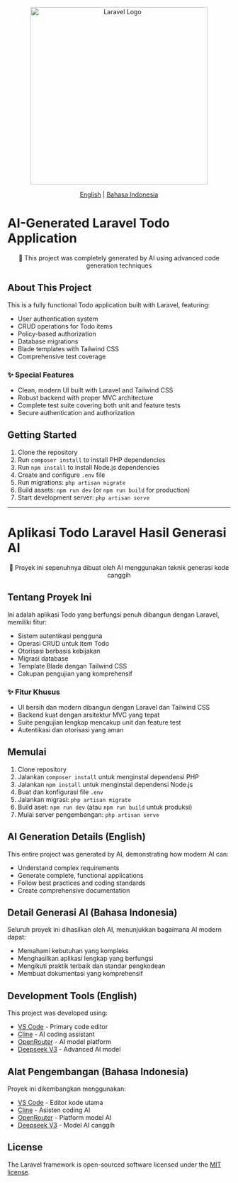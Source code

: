 <p align="center"><a href="https://laravel.com" target="_blank"><img src="https://raw.githubusercontent.com/laravel/art/master/logo-lockup/5%20SVG/2%20CMYK/1%20Full%20Color/laravel-logolockup-cmyk-red.svg" width="400" alt="Laravel Logo"></a></p>

<div align="center">
  <a href="#english">English</a> | <a href="#indonesian">Bahasa Indonesia</a>
</div>

# <span id="english">AI-Generated Laravel Todo Application</span>

<p align="center">
🚀 This project was completely generated by AI using advanced code generation techniques
</p>

## About This Project

This is a fully functional Todo application built with Laravel, featuring:

- User authentication system
- CRUD operations for Todo items
- Policy-based authorization
- Database migrations
- Blade templates with Tailwind CSS
- Comprehensive test coverage

### ✨ Special Features
- Clean, modern UI built with Laravel and Tailwind CSS
- Robust backend with proper MVC architecture
- Complete test suite covering both unit and feature tests
- Secure authentication and authorization

## Getting Started

1. Clone the repository
2. Run `composer install` to install PHP dependencies
3. Run `npm install` to install Node.js dependencies
4. Create and configure `.env` file
5. Run migrations: `php artisan migrate`
6. Build assets: `npm run dev` (or `npm run build` for production)
7. Start development server: `php artisan serve`

---

# <span id="indonesian">Aplikasi Todo Laravel Hasil Generasi AI</span>

<p align="center">
🚀 Proyek ini sepenuhnya dibuat oleh AI menggunakan teknik generasi kode canggih
</p>

## Tentang Proyek Ini

Ini adalah aplikasi Todo yang berfungsi penuh dibangun dengan Laravel, memiliki fitur:

- Sistem autentikasi pengguna
- Operasi CRUD untuk item Todo
- Otorisasi berbasis kebijakan
- Migrasi database
- Template Blade dengan Tailwind CSS
- Cakupan pengujian yang komprehensif

### ✨ Fitur Khusus
- UI bersih dan modern dibangun dengan Laravel dan Tailwind CSS
- Backend kuat dengan arsitektur MVC yang tepat
- Suite pengujian lengkap mencakup unit dan feature test
- Autentikasi dan otorisasi yang aman

## Memulai

1. Clone repository
2. Jalankan `composer install` untuk menginstal dependensi PHP
3. Jalankan `npm install` untuk menginstal dependensi Node.js
4. Buat dan konfigurasi file `.env`
5. Jalankan migrasi: `php artisan migrate`
6. Build aset: `npm run dev` (atau `npm run build` untuk produksi)
7. Mulai server pengembangan: `php artisan serve`

## AI Generation Details (English)

This entire project was generated by AI, demonstrating how modern AI can:
- Understand complex requirements
- Generate complete, functional applications
- Follow best practices and coding standards
- Create comprehensive documentation

## Detail Generasi AI (Bahasa Indonesia)

Seluruh proyek ini dihasilkan oleh AI, menunjukkan bagaimana AI modern dapat:
- Memahami kebutuhan yang kompleks
- Menghasilkan aplikasi lengkap yang berfungsi
- Mengikuti praktik terbaik dan standar pengkodean
- Membuat dokumentasi yang komprehensif

## Development Tools (English)
This project was developed using:
- [VS Code](https://code.visualstudio.com/) - Primary code editor
- [Cline](https://cline.so/) - AI coding assistant
- [OpenRouter](https://openrouter.ai/) - AI model platform
- [Deepseek V3](https://deepseek.com/) - Advanced AI model

## Alat Pengembangan (Bahasa Indonesia)
Proyek ini dikembangkan menggunakan:
- [VS Code](https://code.visualstudio.com/) - Editor kode utama
- [Cline](https://cline.so/) - Asisten coding AI
- [OpenRouter](https://openrouter.ai/) - Platform model AI
- [Deepseek V3](https://deepseek.com/) - Model AI canggih

## License

The Laravel framework is open-sourced software licensed under the [MIT license](https://opensource.org/licenses/MIT).
